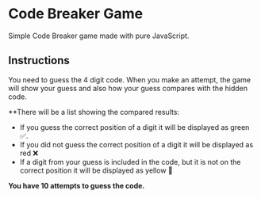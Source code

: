 # Code Breaker Game

Simple Code Breaker game made with pure JavaScript.

## Instructions

You need to guess the 4 digit code. When you make an attempt, the game will show your guess and also how your guess compares with the hidden code. 

**There will be a list showing the compared results:

* If you guess the correct position of a digit it will be displayed as green ✅.
* If you did not guess the correct position of a digit it will be displayed as red ❌
* If a digit from your guess is included in the code, but it is not on the correct position it will be displayed as yellow 🔄

**You have 10 attempts to guess the code.**